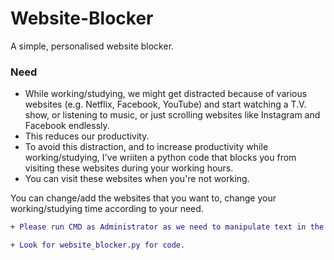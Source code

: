 # Website-Blocker
A simple, personalised website blocker.

### Need
- While working/studying, we might get distracted because of various websites (e.g. Netflix, Facebook, YouTube) and start watching a T.V. show, or listening to music, or just scrolling websites like Instagram and Facebook endlessly. 
- This reduces our productivity.
- To avoid this distraction, and to increase productivity while working/studying, I've wriiten a python code that blocks you from visiting these websites during your working hours.
- You can visit these websites when you're not working.

You can change/add the websites that you want to, change your working/studying time according to your need.
```diff
+ Please run CMD as Administrator as we need to manipulate text in the host file located in system32 folder.
```
```diff
+ Look for website_blocker.py for code.
```
